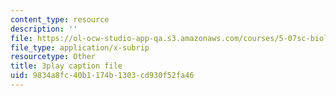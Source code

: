 ```yaml
---
content_type: resource
description: ''
file: https://ol-ocw-studio-app-qa.s3.amazonaws.com/courses/5-07sc-biological-chemistry-i-fall-2013/9834a8fc40b1174b1303cd930f52fa46_6MaMdzo416w.srt
file_type: application/x-subrip
resourcetype: Other
title: 3play caption file
uid: 9834a8fc-40b1-174b-1303-cd930f52fa46
---
```

